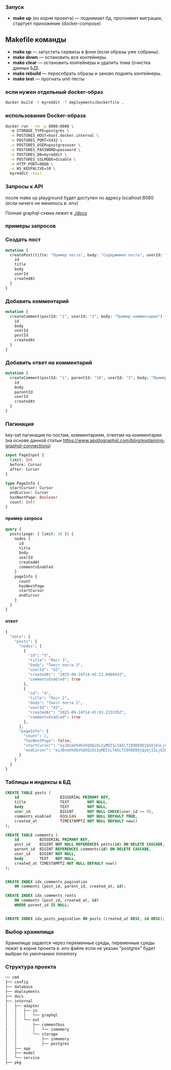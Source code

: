 
### Запуск
- **make up** (из корня проекта) — поднимает бд, прогоняяет миграции, стартует приложение (docker-compose)


## Makefile команды

- **make up** — запустить сервисы в фоне (если образы уже собраны).  
- **make down** — остановить все контейнеры.  
- **make clear** — остановить контейнеры и удалить тома (очистка данных БД).  
- **make rebuild** — пересобрать образы и заново поднять контейнеры.  
- **make test** — прогнать unit-тесты


### если нужен отдельный docker-образ

```bash
docker build -t myreddit -f deployments/Dockerfile .
```


### использование Docker-образа

```bash
docker run --rm -p 8080:8080 \                                                                   
  -e STORAGE_TYPE=postgres \
  -e POSTGRES_HOST=host.docker.internal \
  -e POSTGRES_PORT=5432 \
  -e POSTGRES_USER=postgresuser \
  -e POSTGRES_PASSWORD=password \
  -e POSTGRES_DB=myreddit \
  -e POSTGRES_SSLMODE=disable \
  -e HTTP_PORT=8080 \
  -e WS_KEEPALIVE=10 \
  myreddit -tail
```


### Запросы к API
после make up playground будет доступен по адресу localhost:8080 (если ничего не менялось в .env)

Полная graphql-схема лежит в [./docs](./docs/schema.graphqls)


### примеры запросов

### Создать пост
```graphql
mutation {
  createPost(title: "Пример поста", body: "Содержимое поста", userId: "1") {
    id
    title
    body
    userId
    createdAt
  }
}
```

### Добавить комментарий
```graphql
mutation {
  createComment(postId: "1", userId: "2", body: "Пример комментария") {
    id
    body
    userId
    postId
    createdAt
  }
}
```


### Добавить ответ на  комментарий
```graphql
mutation {
  createComment(postId: "1", parentId: "10", userId: "3", body: "Пример ответа") {
    id
    body
    parentId
    userId
    createdAt
  }
}
```


### Пагинация
key-set пагинация по постам, комментариям, ответам на комментарии
(на основе данной статьи https://www.apollographql.com/blog/explaining-graphql-connections)  

```graphql
input PageInput {
  limit: Int
  before: Cursor
  after: Cursor
}

type PageInfo {
  startCursor: Cursor
  endCursor: Cursor
  hasNextPage: Boolean!
  count: Int!
}
```

#### пример запроса
```graphql
query {
  posts(page: { limit: 10 }) {
    nodes {
      id
      title
      body
      userId
      createdAt
      commentsEnabled
    }
    pageInfo {
      count
      hasNextPage
      startCursor
      endCursor
    }
  }
}
```


#### ответ
```graphql
{
  "data": {
    "posts": {
      "nodes": [
        {
          "id": "5",
          "title": "Пост 3",
          "body": "Текст поста 3",
          "userId": "42",
          "createdAt": "2025-09-24T14:45:11.090943Z",
          "commentsEnabled": true
        },
        {
          "id": "4",
          "title": "Пост 2",
          "body": "Текст поста 2",
          "userId": "42",
          "createdAt": "2025-09-24T14:45:03.223335Z",
          "commentsEnabled": true
        },
      ],
      "pageInfo": {
        "count": 2,
        "hasNextPage": false,
        "startCursor": "eyJDcmVhdGVkQXQiOiIyMDI1LTA5LTI0VDE0OjQ1OjExLjA5MDk0M1oiLCJJRCI6NX0=",
        "endCursor": "eyJDcmVhdGVkQXQiOiIyMDI1LTA5LTI0VDE0OjQyOjI1LjQ1NzM5M1oiLCJJRCI6MX0="
      }
    }
  }
}
```




### Таблицы и индексы в БД
```sql
CREATE TABLE posts (
    id                  BIGSERIAL PRIMARY KEY,
    title               TEXT        NOT NULL,
    body                TEXT        NOT NULL,
    user_id             BIGINT      NOT NULL CHECK(user_id >= 0),
    comments_enabled    BOOLEAN     NOT NULL DEFAULT TRUE,
    created_at          TIMESTAMPTZ NOT NULL DEFAULT now()
);

CREATE TABLE comments (
    id         BIGSERIAL PRIMARY KEY,
    post_id    BIGINT NOT NULL REFERENCES posts(id) ON DELETE CASCADE,
    parent_id  BIGINT REFERENCES comments(id) ON DELETE CASCADE,
    user_id    BIGINT NOT NULL,                
    body       TEXT   NOT NULL,
    created_at TIMESTAMPTZ NOT NULL DEFAULT now()
);


CREATE INDEX idx_comments_pagination
    ON comments (post_id, parent_id, created_at, id);

CREATE INDEX idx_comments_roots
    ON comments (post_id, created_at, id)
    WHERE parent_id IS NULL;


CREATE INDEX idx_posts_pagination ON posts (created_at DESC, id DESC);
```



### Выбор хранилища
Хранилище задается через переменные среды, переменные среды лежат в корне проекта в .env файле
если не указан "postgres" будет выбран по умолчанию inmemory





### Структура проекта

```bash
── cmd
├── config
├── database
├── deployments
├── docs
├── internal
│   ├── adapter
│   │   ├── in
│   │   │   └── graphql
│   │   └── out
│   │       ├── commentbus
│   │       │   └── inmemory
│   │       └── storage
│   │           ├── inmemory
│   │           ├── postgres
│   ├── app
│   ├── model
│   └── service
├── pkg
```